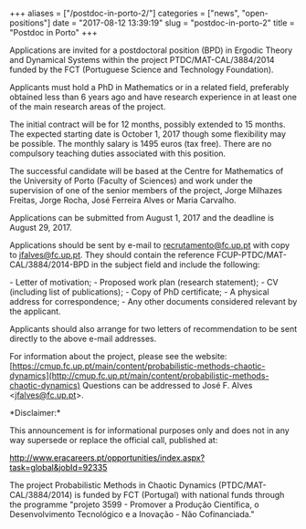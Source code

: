 +++
aliases = ["/postdoc-in-porto-2/"]
categories = ["news", "open-positions"]
date = "2017-08-12 13:39:19"
slug = "postdoc-in-porto-2"
title = "Postdoc in Porto"
+++

<div>

Applications are invited for a postdoctoral position (BPD) in Ergodic
Theory and Dynamical Systems within the project PTDC/MAT-CAL/3884/2014
funded by the FCT (Portuguese Science and Technology Foundation).

Applicants must hold a PhD in Mathematics or in a related field,
preferably obtained less than 6 years ago and have research experience
in at least one of the main research areas of the project.

The initial contract will be for 12 months, possibly extended to 15
months. The expected starting date is <span class="aBn" tabindex="0"
term="goog_753984450"><span class="aQJ">October 1, 2017</span></span>
though some flexibility may be possible. The monthly salary is 1495
euros (tax free). There are no compulsory teaching duties associated
with this position.

The successful candidate will be based at the Centre for Mathematics of
the University of Porto (Faculty of Sciences) and work under the
supervision of one of the senior members of the project, Jorge Milhazes
Freitas, Jorge Rocha, José Ferreira Alves or Maria Carvalho.

Applications can be submitted from August 1, 2017 and the deadline is
<span class="aBn" tabindex="0" term="goog_753984451"><span
class="aQJ">August 29, 2017</span></span>.

Applications should be sent by e-mail to <recrutamento@fc.up.pt> with
copy to <jfalves@fc.up.pt>. They should contain the reference
FCUP-PTDC/MAT-CAL/3884/2014-BPD in the subject field and include the
following:

\- Letter of motivation; - Proposed work plan (research statement); - CV
(including list of publications); - Copy of PhD certificate; - A
physical address for correspondence; - Any other documents considered
relevant by the applicant.

Applicants should also arrange for two letters of recommendation to be
sent directly to the above e-mail addresses.

For information about the project, please see the website:
[https://cmup.fc.up.pt/main/content/probabilistic-methods-chaotic-dynamics](http://cmup.fc.up.pt/main/content/probabilistic-methods-chaotic-dynamics)
Questions can be addressed to José F. Alves &lt;<jfalves@fc.up.pt>&gt;.

\*Disclaimer:\*

This announcement is for informational purposes only and does not in any
way supersede or replace the official call, published at:

[<span style="color: #000000;">http://www.eracareers.pt/</span><span
style="color: #000000;">opportunities/index.aspx?task=global&jobId=92335</span>](http://www.eracareers.pt/opportunities/index.aspx?task=global&jobId=92335)

The project Probabilistic Methods in Chaotic Dynamics
(PTDC/MAT-CAL/3884/2014) is funded by FCT (Portugal) with national funds
through the programme "projeto 3599 - Promover a Produção Científica, o
Desenvolvimento Tecnológico e a Inovação - Não Cofinanciada."

</div>
